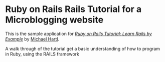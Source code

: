 # Ruby on Rails Rails Tutorial for a Microblogging website

This is the sample application for
[*Ruby on Rails Tutorial: Learn Rails by Example*](http://railstutorial.org/)
by [Michael Hartl](http://michaelhartl.com/).

A walk through of the tutorial get a basic understanding of how to program in Ruby, 
using the RAILS framework